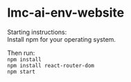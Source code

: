 # lmc-ai-env-website

Starting instructions:  
Install npm for your operating system.

Then run:  
`npm install`  
`npm install react-router-dom`  
`npm start`
